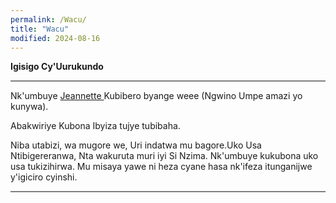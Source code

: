 ```yaml
---
permalink: /Wacu/
title: "Wacu"
modified: 2024-08-16
---
```





<b> Igisigo Cy'Uurukundo </b>


<hr style="height:2px;border-width:0;color:gray;background-color:gray">


Nk'umbuye <a href=" https://www.youtube.com/shorts/mBl69K4mNIo "> Jeannette  </a> Kubibero byange weee (Ngwino Umpe amazi yo kunywa).


Abakwiriye Kubona Ibyiza tujye tubibaha. 


Niba utabizi, wa mugore we, Uri indatwa mu bagore.Uko Usa Ntibigereranwa, Nta wakuruta muri iyi Si Nzima. Nk'umbuye kukubona uko usa tukizihirwa. Mu misaya yawe ni heza cyane hasa nk'ifeza itunganijwe y'igiciro cyinshi. 


<hr style="height:2px;border-width:0;color:gray;background-color:gray">













